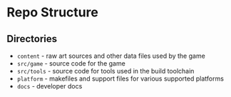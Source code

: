 # Repo Structure

## Directories

- `content` - raw art sources and other data files used by the game
- `src/game` - source code for the game
- `src/tools` - source code for tools used in the build toolchain
- `platform` - makefiles and support files for various supported platforms
- `docs` - developer docs
